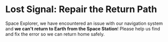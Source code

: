 # Lost Signal: Repair the Return Path

Space Explorer, we have encountered an issue with our navigation system and **we can't return to Earth from the Space Station**! Please help us find and fix the error so we can return home safely.
